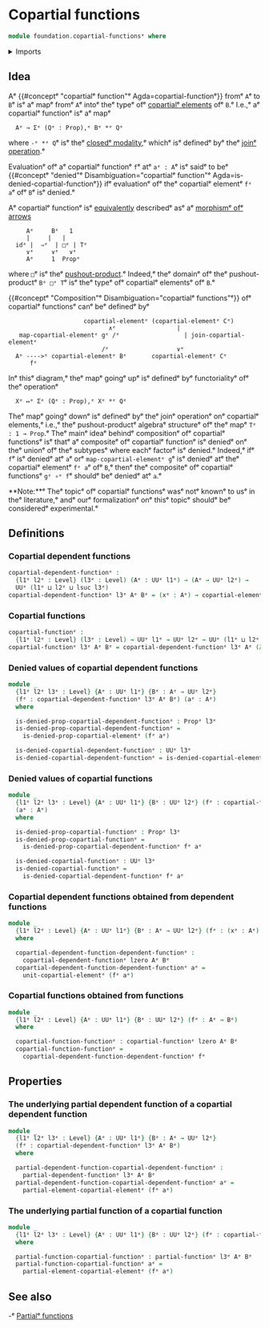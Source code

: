 # Copartial functions

```agda
module foundation.copartial-functionsᵉ where
```

<details><summary>Imports</summary>

```agda
open import foundation.copartial-elementsᵉ
open import foundation.partial-functionsᵉ
open import foundation.propositionsᵉ
open import foundation.universe-levelsᵉ
```

</details>

## Idea

Aᵉ {{#conceptᵉ "copartialᵉ function"ᵉ Agda=copartial-functionᵉ}} fromᵉ `A`ᵉ to `B`ᵉ isᵉ aᵉ
mapᵉ fromᵉ `A`ᵉ intoᵉ theᵉ typeᵉ ofᵉ
[copartialᵉ elements](foundation.copartial-elements.mdᵉ) ofᵉ `B`.ᵉ I.e.,ᵉ aᵉ copartialᵉ
functionᵉ isᵉ aᵉ mapᵉ

```text
  Aᵉ → Σᵉ (Qᵉ : Prop),ᵉ Bᵉ *ᵉ Qᵉ
```

where `-ᵉ *ᵉ Q`ᵉ isᵉ theᵉ
[closedᵉ modality](orthogonal-factorization-systems.closed-modalities.md),ᵉ whichᵉ
isᵉ definedᵉ byᵉ theᵉ [joinᵉ operation](synthetic-homotopy-theory.joins-of-types.md).ᵉ

Evaluationᵉ ofᵉ aᵉ copartialᵉ functionᵉ `f`ᵉ atᵉ `aᵉ : A`ᵉ isᵉ saidᵉ to beᵉ
{{#conceptᵉ "denied"ᵉ Disambiguation="copartialᵉ function"ᵉ Agda=is-denied-copartial-functionᵉ}}
ifᵉ evaluationᵉ ofᵉ theᵉ copartialᵉ elementᵉ `fᵉ a`ᵉ ofᵉ `B`ᵉ isᵉ denied.ᵉ

Aᵉ copartialᵉ functionᵉ isᵉ [equivalently](foundation-core.equivalences.mdᵉ)
describedᵉ asᵉ aᵉ [morphismᵉ ofᵉ arrows](foundation.morphisms-arrows.mdᵉ)

```text
     Aᵉ     Bᵉ   1
     |     |   |
  idᵉ |  ⇒ᵉ  | □ᵉ | Tᵉ
     ∨ᵉ     ∨ᵉ   ∨ᵉ
     Aᵉ     1  Propᵉ
```

where `□`ᵉ isᵉ theᵉ
[pushout-product](synthetic-homotopy-theory.pushout-products.md).ᵉ Indeed,ᵉ theᵉ
domainᵉ ofᵉ theᵉ pushout-productᵉ `Bᵉ □ᵉ T`ᵉ isᵉ theᵉ typeᵉ ofᵉ copartialᵉ elementsᵉ ofᵉ `B`.ᵉ

{{#conceptᵉ "Composition"ᵉ Disambiguation="copartialᵉ functions"ᵉ}} ofᵉ copartialᵉ
functionsᵉ canᵉ beᵉ definedᵉ byᵉ

```text
                     copartial-elementᵉ (copartial-elementᵉ Cᵉ)
                            ∧ᵉ                 |
   map-copartial-elementᵉ gᵉ /ᵉ                  | join-copartial-elementᵉ
                          /ᵉ                   ∨ᵉ
  Aᵉ ---->ᵉ copartial-elementᵉ Bᵉ       copartial-elementᵉ Cᵉ
      fᵉ
```

Inᵉ thisᵉ diagram,ᵉ theᵉ mapᵉ goingᵉ upᵉ isᵉ definedᵉ byᵉ functorialityᵉ ofᵉ theᵉ operationᵉ

```text
  Xᵉ ↦ᵉ Σᵉ (Qᵉ : Prop),ᵉ Xᵉ *ᵉ Qᵉ
```

Theᵉ mapᵉ goingᵉ downᵉ isᵉ definedᵉ byᵉ theᵉ joinᵉ operationᵉ onᵉ copartialᵉ elements,ᵉ i.e.,ᵉ
theᵉ pushout-productᵉ algebraᵉ structureᵉ ofᵉ theᵉ mapᵉ `Tᵉ : 1 → Prop`.ᵉ Theᵉ mainᵉ ideaᵉ
behindᵉ compositionᵉ ofᵉ copartialᵉ functionsᵉ isᵉ thatᵉ aᵉ compositeᵉ ofᵉ copartialᵉ
functionᵉ isᵉ deniedᵉ onᵉ theᵉ unionᵉ ofᵉ theᵉ subtypesᵉ where eachᵉ factorᵉ isᵉ denied.ᵉ
Indeed,ᵉ ifᵉ `f`ᵉ isᵉ deniedᵉ atᵉ `a`ᵉ orᵉ `map-copartial-elementᵉ g`ᵉ isᵉ deniedᵉ atᵉ theᵉ
copartialᵉ elementᵉ `fᵉ a`ᵉ ofᵉ `B`,ᵉ thenᵉ theᵉ compositeᵉ ofᵉ copartialᵉ functionsᵉ
`gᵉ ∘ᵉ f`ᵉ shouldᵉ beᵉ deniedᵉ atᵉ `a`.ᵉ

**Note:**ᵉ Theᵉ topicᵉ ofᵉ copartialᵉ functionsᵉ wasᵉ notᵉ knownᵉ to usᵉ in theᵉ
literature,ᵉ andᵉ ourᵉ formalizationᵉ onᵉ thisᵉ topicᵉ shouldᵉ beᵉ consideredᵉ
experimental.ᵉ

## Definitions

### Copartial dependent functions

```agda
copartial-dependent-functionᵉ :
  {l1ᵉ l2ᵉ : Level} (l3ᵉ : Level) (Aᵉ : UUᵉ l1ᵉ) → (Aᵉ → UUᵉ l2ᵉ) →
  UUᵉ (l1ᵉ ⊔ l2ᵉ ⊔ lsuc l3ᵉ)
copartial-dependent-functionᵉ l3ᵉ Aᵉ Bᵉ = (xᵉ : Aᵉ) → copartial-elementᵉ l3ᵉ (Bᵉ xᵉ)
```

### Copartial functions

```agda
copartial-functionᵉ :
  {l1ᵉ l2ᵉ : Level} (l3ᵉ : Level) → UUᵉ l1ᵉ → UUᵉ l2ᵉ → UUᵉ (l1ᵉ ⊔ l2ᵉ ⊔ lsuc l3ᵉ)
copartial-functionᵉ l3ᵉ Aᵉ Bᵉ = copartial-dependent-functionᵉ l3ᵉ Aᵉ (λ _ → Bᵉ)
```

### Denied values of copartial dependent functions

```agda
module _
  {l1ᵉ l2ᵉ l3ᵉ : Level} {Aᵉ : UUᵉ l1ᵉ} {Bᵉ : Aᵉ → UUᵉ l2ᵉ}
  (fᵉ : copartial-dependent-functionᵉ l3ᵉ Aᵉ Bᵉ) (aᵉ : Aᵉ)
  where

  is-denied-prop-copartial-dependent-functionᵉ : Propᵉ l3ᵉ
  is-denied-prop-copartial-dependent-functionᵉ =
    is-denied-prop-copartial-elementᵉ (fᵉ aᵉ)

  is-denied-copartial-dependent-functionᵉ : UUᵉ l3ᵉ
  is-denied-copartial-dependent-functionᵉ = is-denied-copartial-elementᵉ (fᵉ aᵉ)
```

### Denied values of copartial functions

```agda
module _
  {l1ᵉ l2ᵉ l3ᵉ : Level} {Aᵉ : UUᵉ l1ᵉ} {Bᵉ : UUᵉ l2ᵉ} (fᵉ : copartial-functionᵉ l3ᵉ Aᵉ Bᵉ)
  (aᵉ : Aᵉ)
  where

  is-denied-prop-copartial-functionᵉ : Propᵉ l3ᵉ
  is-denied-prop-copartial-functionᵉ =
    is-denied-prop-copartial-dependent-functionᵉ fᵉ aᵉ

  is-denied-copartial-functionᵉ : UUᵉ l3ᵉ
  is-denied-copartial-functionᵉ =
    is-denied-copartial-dependent-functionᵉ fᵉ aᵉ
```

### Copartial dependent functions obtained from dependent functions

```agda
module _
  {l1ᵉ l2ᵉ : Level} {Aᵉ : UUᵉ l1ᵉ} {Bᵉ : Aᵉ → UUᵉ l2ᵉ} (fᵉ : (xᵉ : Aᵉ) → Bᵉ xᵉ)
  where

  copartial-dependent-function-dependent-functionᵉ :
    copartial-dependent-functionᵉ lzero Aᵉ Bᵉ
  copartial-dependent-function-dependent-functionᵉ aᵉ =
    unit-copartial-elementᵉ (fᵉ aᵉ)
```

### Copartial functions obtained from functions

```agda
module _
  {l1ᵉ l2ᵉ : Level} {Aᵉ : UUᵉ l1ᵉ} {Bᵉ : UUᵉ l2ᵉ} (fᵉ : Aᵉ → Bᵉ)
  where

  copartial-function-functionᵉ : copartial-functionᵉ lzero Aᵉ Bᵉ
  copartial-function-functionᵉ =
    copartial-dependent-function-dependent-functionᵉ fᵉ
```

## Properties

### The underlying partial dependent function of a copartial dependent function

```agda
module _
  {l1ᵉ l2ᵉ l3ᵉ : Level} {Aᵉ : UUᵉ l1ᵉ} {Bᵉ : Aᵉ → UUᵉ l2ᵉ}
  (fᵉ : copartial-dependent-functionᵉ l3ᵉ Aᵉ Bᵉ)
  where

  partial-dependent-function-copartial-dependent-functionᵉ :
    partial-dependent-functionᵉ l3ᵉ Aᵉ Bᵉ
  partial-dependent-function-copartial-dependent-functionᵉ aᵉ =
    partial-element-copartial-elementᵉ (fᵉ aᵉ)
```

### The underlying partial function of a copartial function

```agda
module _
  {l1ᵉ l2ᵉ l3ᵉ : Level} {Aᵉ : UUᵉ l1ᵉ} {Bᵉ : UUᵉ l2ᵉ} (fᵉ : copartial-functionᵉ l3ᵉ Aᵉ Bᵉ)
  where

  partial-function-copartial-functionᵉ : partial-functionᵉ l3ᵉ Aᵉ Bᵉ
  partial-function-copartial-functionᵉ aᵉ =
    partial-element-copartial-elementᵉ (fᵉ aᵉ)
```

## See also

-ᵉ [Partialᵉ functions](foundation.partial-functions.mdᵉ)